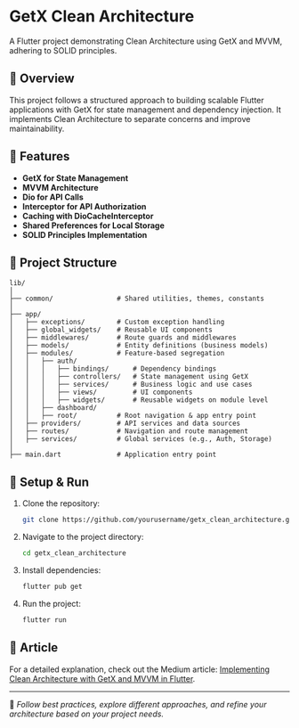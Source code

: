 # GetX Clean Architecture

A Flutter project demonstrating Clean Architecture using GetX and MVVM, adhering to SOLID principles.

## 📌 Overview
This project follows a structured approach to building scalable Flutter applications with GetX for state management and dependency injection. It implements Clean Architecture to separate concerns and improve maintainability.

## 🚀 Features
- **GetX for State Management**
- **MVVM Architecture**
- **Dio for API Calls**
- **Interceptor for API Authorization**
- **Caching with DioCacheInterceptor**
- **Shared Preferences for Local Storage**
- **SOLID Principles Implementation**

## 📂 Project Structure
```
lib/
│
├── common/                # Shared utilities, themes, constants
│
├── app/                  
│   ├── exceptions/        # Custom exception handling
│   ├── global_widgets/    # Reusable UI components
│   ├── middlewares/       # Route guards and middlewares
│   ├── models/            # Entity definitions (business models)
│   ├── modules/           # Feature-based segregation 
│   │   ├── auth/          
│   │   │   ├── bindings/      # Dependency bindings
│   │   │   ├── controllers/   # State management using GetX
│   │   │   ├── services/      # Business logic and use cases
│   │   │   ├── views/         # UI components
│   │   │   ├── widgets/       # Reusable widgets on module level
│   │   ├── dashboard/        
│   │   ├── root/          # Root navigation & app entry point
│   ├── providers/         # API services and data sources
│   ├── routes/            # Navigation and route management
│   ├── services/          # Global services (e.g., Auth, Storage)
│
├── main.dart              # Application entry point
```

## 🔧 Setup & Run
1. Clone the repository:
   ```sh
   git clone https://github.com/yourusername/getx_clean_architecture.git
   ```
2. Navigate to the project directory:
   ```sh
   cd getx_clean_architecture
   ```
3. Install dependencies:
   ```sh
   flutter pub get
   ```
4. Run the project:
   ```sh
   flutter run
   ```

## 📝 Article
For a detailed explanation, check out the Medium article: [Implementing Clean Architecture with GetX and MVVM in Flutter](https://medium.com/@manikhan53/implementing-clean-architecture-with-getx-and-mvvm-in-flutter-adhering-to-solid-principles-8487994b993a).

---

🔹 *Follow best practices, explore different approaches, and refine your architecture based on your project needs.*
